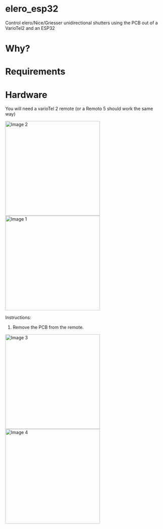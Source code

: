 # elero_esp32
Control elero/Nice/Griesser unidirectional shutters using the PCB out of a VarioTel2 and an ESP32

# Why?

# Requirements

# Hardware
You will need a varioTel 2 remote (or a Remoto 5 should work the same way)

<img src="https://github.com/user-attachments/assets/448aaded-74fe-45b5-ae4a-cf0c7e925a60" alt="Image 2" width="300">
<img src="https://github.com/user-attachments/assets/b7f53ff8-f5e1-4ac5-941e-cd547dfd53b7" alt="Image 1" width="300">



Instructions:

1) Remove the PCB from the remote.

<img src="https://github.com/user-attachments/assets/0246f223-c585-4e09-ba09-7c1683e445f1" alt="Image 3" width="300">
<img src="https://github.com/user-attachments/assets/e8e00362-e066-4f13-97f9-e925c29a5636" alt="Image 4" width="300">
